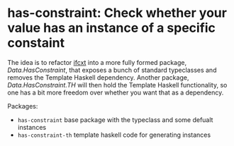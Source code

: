 # has-constraint: Check whether your value has an instance of a specific constaint

The idea is to refactor [ifcxt](https://github.com/mikeizbicki/ifcxt) into a more fully formed package, _Data.HasConstraint_, that exposes a bunch of standard typeclasses and removes the Template Haskell dependency. Another package, _Data.HasConstraint.TH_ will then hold the Template Haskell functionality, so one has a bit more freedom over whether you want that as a dependency.

Packages:

- `has-constraint` base package with the typeclass and some defualt instances
- `has-constraint-th` template haskell code for generating instances
